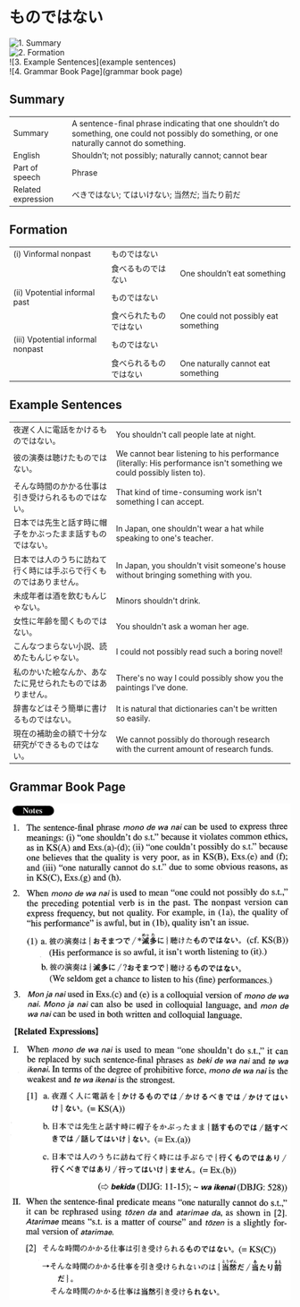 # ものではない

![1. Summary](summary)<br>
![2. Formation](formation)<br>
![3. Example Sentences](example sentences)<br>
![4. Grammar Book Page](grammar book page)<br>


## Summary

<table><tr>   <td>Summary</td>   <td>A sentence-ﬁnal phrase indicating that one shouldn’t do something, one could not possibly do something, or one naturally cannot do something.</td></tr><tr>   <td>English</td>   <td>Shouldn’t; not possibly; naturally cannot; cannot bear</td></tr><tr>   <td>Part of speech</td>   <td>Phrase</td></tr><tr>   <td>Related expression</td>   <td>べきではない; てはいけない; 当然だ; 当たり前だ</td></tr></table>

## Formation

<table class="table"><tbody><tr class="tr head"><td class="td"><span class="numbers">(i)</span> <span class="bold">Vinformal nonpast</span></td><td class="td"><span class="concept">ものではない</span></td><td class="td"></td></tr><tr class="tr"><td class="td"></td><td class="td"><span>食べる</span><span class="concept">ものではない</span></td><td class="td"><span>One shouldn’t eat something</span></td></tr><tr class="tr head"><td class="td"><span class="numbers">(ii)</span> <span class="bold">Vpotential informal past</span></td><td class="td"><span class="concept">ものではない</span></td><td class="td"></td></tr><tr class="tr"><td class="td"></td><td class="td"><span>食べられた</span><span class="concept">ものではない</span></td><td class="td"><span>One could not possibly eat something</span></td></tr><tr class="tr head"><td class="td"><span class="numbers">(iii)</span> <span class="bold">Vpotential informal nonpast</span></td><td class="td"><span class="concept">ものではない</span></td><td class="td"></td></tr><tr class="tr"><td class="td"></td><td class="td"><span>食べられる</span><span class="concept">ものではない</span></td><td class="td"><span>One naturally cannot eat something</span></td></tr></tbody></table>

## Example Sentences

<table><tr>   <td>夜遅く人に電話をかけるものではない。</td>   <td>You shouldn't call people late at night.</td></tr><tr>   <td>彼の演奏は聴けたものではない。</td>   <td>We cannot bear listening to his performance (literally: His performance isn't something we could possibly listen to).</td></tr><tr>   <td>そんな時間のかかる仕事は引き受けられるものではない。</td>   <td>That kind of time-consuming work isn't something I can accept.</td></tr><tr>   <td>日本では先生と話す時に帽子をかぶったまま話すものではない。</td>   <td>In Japan, one shouldn't wear a hat while speaking to one's teacher.</td></tr><tr>   <td>日本では人のうちに訪ねて行く時には手ぶらで行くものではありません。</td>   <td>In Japan, you shouldn't visit someone's house without bringing something with you.</td></tr><tr>   <td>未成年者は酒を飲むもんじゃない。</td>   <td>Minors shouldn't drink.</td></tr><tr>   <td>女性に年齢を聞くものではない。</td>   <td>You shouldn't ask a woman her age.</td></tr><tr>   <td>こんなつまらない小説、読めたもんじゃない。</td>   <td>I could not possibly read such a boring novel!</td></tr><tr>   <td>私のかいた絵なんか、あなたに見せられたものではありません。</td>   <td>There's no way I could possibly show you the paintings I've done.</td></tr><tr>   <td>辞書などはそう簡単に書けるものではない。</td>   <td>It is natural that dictionaries can't be written so easily.</td></tr><tr>   <td>現在の補助金の額で十分な研究ができるものではない。</td>   <td>We cannot possibly do thorough research with the current amount of research funds.</td></tr></table>

## Grammar Book Page

![](../img/Advancedものではない.png)

